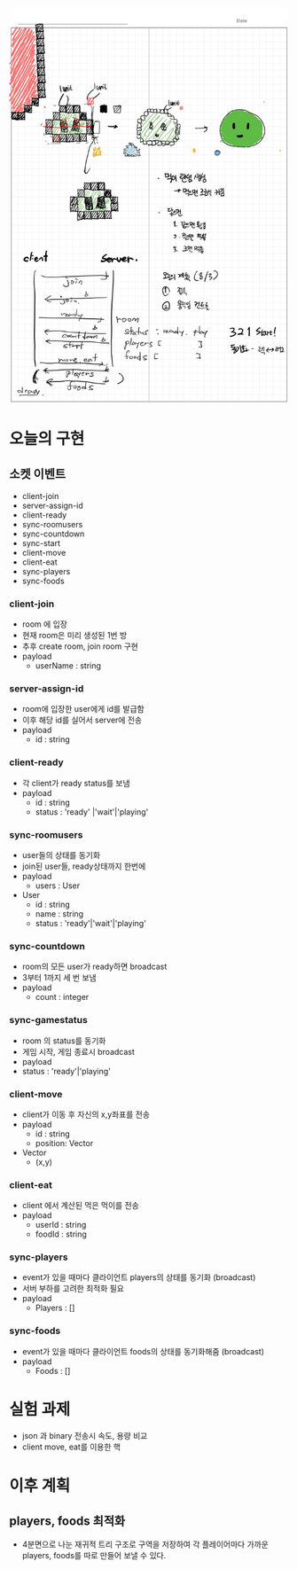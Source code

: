 ![0803 회의록](/images/0803.jpeg)

# 오늘의 구현

## 소켓 이벤트

- client-join
- server-assign-id
- client-ready
- sync-roomusers
- sync-countdown
- sync-start
- client-move
- client-eat
- sync-players
- sync-foods

### client-join

- room 에 입장
- 현재 room은 미리 생성된 1번 방
- 추후 create room, join room 구현
- payload
  - userName : string

### server-assign-id

- room에 입장한 user에게 id를 발급함
- 이후 해당 id를 실어서 server에 전송
- payload
  - id : string

### client-ready

- 각 client가 ready status를 보냄
- payload
  - id : string
  - status : 'ready' |'wait'|'playing'

### sync-roomusers

- user들의 상태를 동기화
- join된 user들, ready상태까지 한번에
- payload
  - users : User
- User
  - id : string
  - name : string
  - status : 'ready'|'wait'|'playing'

### sync-countdown

- room의 모든 user가 ready하면 broadcast
- 3부터 1까지 세 번 보냄
- payload
  - count : integer

### sync-gamestatus

- room 의 status를 동기화
- 게임 시작, 게임 종료시 broadcast
- payload
- status : 'ready'|'playing'

### client-move

- client가 이동 후 자신의 x,y좌표를 전송
- payload
  - id : string
  - position: Vector
- Vector
  - (x,y)

### client-eat

- client 에서 계산된 먹은 먹이를 전송
- payload
  - userId : string
  - foodId : string

### sync-players

- event가 있을 때마다 클라이언트 players의 상태를 동기화 (broadcast)
- 서버 부하를 고려한 최적화 필요
- payload
  - Players : []<Player>

### sync-foods

- event가 있을 때마다 클라이언트 foods의 상태를 동기화해줌 (broadcast)
- payload
  - Foods : []<Food>

# 실험 과제

- json 과 binary 전송시 속도, 용량 비교
- client move, eat를 이용한 핵

# 이후 계획

## players, foods 최적화

- 4분면으로 나눈 재귀적 트리 구조로 구역을 저장하여 각 플레이어마다 가까운 players, foods를 따로 만들어 보낼 수 있다.
